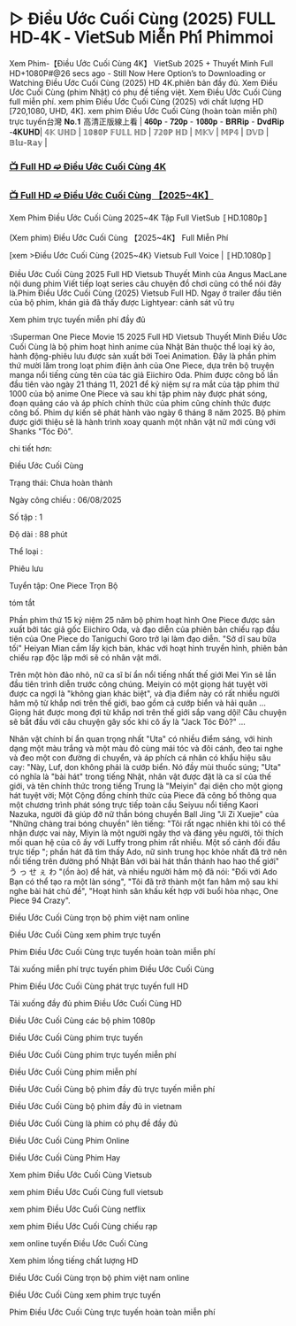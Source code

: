 # ▷ Điều Ước Cuối Cùng (2025) 𝖥𝖴𝖫𝖫 𝖧𝖣-𝟦𝖪 - 𝖵𝗂𝖾𝗍𝖲𝗎𝖻 𝖬𝗂𝖾̂̃𝗇 𝖯𝗁𝗂́ 𝖯𝗁𝗂𝗆𝗆𝗈𝗂

Xem Phim-【Điều Ước Cuối Cùng 4K】 VietSub 2025 + Thuyết Minh Full HD+1080P#@26 secs ago - Still Now Here Option’s to Downloading or Watching Điều Ước Cuối Cùng (2025) HD 4K.phiên bản đầy đủ. Xem Điều Ước Cuối Cùng (phim Nhật) có phụ đề tiếng việt. Xem Điều Ước Cuối Cùng full miễn phí. xem phim Điều Ước Cuối Cùng (2025) với chất lượng HD [720,1080, UHD, 4K]. xem phim Điều Ước Cuối Cùng (hoàn toàn miễn phí) trực tuyến台灣 𝐍𝐨.𝟏 高清正版線上看 | 𝟒𝟔𝟎𝐩 - 𝟕𝟐𝟎𝐩 - 𝟏𝟎𝟖𝟎𝐩 - 𝐁𝐑𝐑𝐢𝐩 - 𝐃𝐯𝐝𝐑𝐢𝐩 -𝟒𝐊𝐔𝐇𝐃| 𝟜𝕂 𝕌ℍ𝔻 | 𝟙𝟘𝟠𝟘ℙ 𝔽𝕌𝕃𝕃 ℍ𝔻 | 𝟟𝟚𝟘ℙ ℍ𝔻 | 𝕄𝕂𝕍 | 𝕄ℙ𝟜 | 𝔻𝕍𝔻 | 𝔹𝕝𝕦-ℝ𝕒𝕪 |

### [📺 Full HD ➫️ Điều Ước Cuối Cùng 4K](https://t.co/p1a0M7zoTE)

### [📺 Full HD ➫️ Điều Ước Cuối Cùng 【2025~4K】](https://t.co/p1a0M7zoTE)

Xem Phim Điều Ước Cuối Cùng 2025~4K Tập Full VietSub 〚HD.1080p〛

(Xem phim) Điều Ước Cuối Cùng 【2025~4K】 Full Miễn Phí

[xem >Điều Ước Cuối Cùng {2025~4K} Vietsub Full Voice | 〚HD.1080p〛

Điều Ước Cuối Cùng 2025 Full HD Vietsub Thuyết Minh của Angus MacLane nội dung phim Viết tiếp loạt series câu chuyện đồ chơi cũng có thể nói đây là.Phim Điều Ước Cuối Cùng (2025) Vietsub Full HD. Ngay ở trailer đầu tiên của bộ phim, khán giả đã thấy được Lightyear: cảnh sát vũ trụ

Xem phim trực tuyến miễn phí đầy đủ

วSuperman One Piece Movie 15 2025 Full HD Vietsub Thuyết Minh Điều Ước Cuối Cùng là bộ phim hoạt hình anime của Nhật Bản thuộc thể loại kỳ ảo, hành động-phiêu lưu được sản xuất bởi Toei Animation. Đây là phần phim thứ mười lăm trong loạt phim điện ảnh của One Piece, dựa trên bộ truyện manga nổi tiếng cùng tên của tác giả Eiichiro Oda. Phim được công bố lần đầu tiên vào ngày 21 tháng 11, 2021 để kỷ niệm sự ra mắt của tập phim thứ 1000 của bộ anime One Piece và sau khi tập phim này được phát sóng, đoạn quảng cáo và áp phích chính thức của phim cũng chính thức được công bố. Phim dự kiến sẽ phát hành vào ngày 6 tháng 8 năm 2025. Bộ phim được giới thiệu sẽ là hành trình xoay quanh một nhân vật nữ mới cùng với Shanks "Tóc Đỏ".

chi tiết hơn:

Điều Ước Cuối Cùng

Trạng thái: Chưa hoàn thành

Ngày công chiếu : 06/08/2025

Số tập : 1

Độ dài : 88 phút

Thể loại :

Phiêu lưu

Tuyển tập: One Piece Trọn Bộ

tóm tắt

Phần phim thứ 15 kỷ niệm 25 năm bộ phim hoạt hình One Piece được sản xuất bởi tác giả gốc Eiichiro Oda, và đạo diễn của phiên bản chiếu rạp đầu tiên của One Piece do Taniguchi Goro trở lại làm đạo diễn. "Sở dĩ sau bữa tối" Heiyan Mian cầm lấy kịch bản, khác với hoạt hình truyền hình, phiên bản chiếu rạp độc lập mới sẽ có nhân vật mới.

Trên một hòn đảo nhỏ, nữ ca sĩ bí ẩn nổi tiếng nhất thế giới Mei Yin sẽ lần đầu tiên trình diễn trước công chúng. Meiyin có một giọng hát tuyệt vời được ca ngợi là "không gian khác biệt", và địa điểm này có rất nhiều người hâm mộ từ khắp nơi trên thế giới, bao gồm cả cướp biển và hải quân ... Giọng hát được mong đợi từ khắp nơi trên thế giới sắp vang dội! Câu chuyện sẽ bắt đầu với câu chuyện gây sốc khi cô ấy là "Jack Tóc Đỏ?" ...

Nhân vật chính bí ẩn quan trọng nhất "Uta" có nhiều điểm sáng, với hình dạng một màu trắng và một màu đỏ cùng mái tóc và đôi cánh, đeo tai nghe và đeo một con đường di chuyển, và áp phích cá nhân có khẩu hiệu sâu cay: "Này, Luf, don không phải là cướp biển. Nó đầy mùi thuốc súng; "Uta" có nghĩa là "bài hát" trong tiếng Nhật, nhân vật được đặt là ca sĩ của thế giới, và tên chính thức trong tiếng Trung là "Meiyin" đại diện cho một giọng hát tuyệt vời; Một Cộng đồng chính thức của Piece đã công bố thông qua một chương trình phát sóng trực tiếp toàn cầu Seiyuu nổi tiếng Kaori Nazuka, người đã giúp đỡ nữ thần bóng chuyền Ball Jing "Ji Zi Xuejie" của "Những chàng trai bóng chuyền" lên tiếng: "Tôi rất ngạc nhiên khi tôi có thể nhận được vai này, Miyin là một người ngây thơ và đáng yêu người, tôi thích mối quan hệ của cô ấy với Luffy trong phim rất nhiều. Một số cảnh đối đầu trực tiếp "; phần hát đã tìm thấy Ado, nữ sinh trung học khỏe nhất đã trở nên nổi tiếng trên đường phố Nhật Bản với bài hát thần thánh hao hao thế giới" う っ せ ぇ わ "(ồn ào) để hát, và nhiều người hâm mộ đã nói: "Đối với Ado Bạn có thể tạo ra một làn sóng", "Tôi đã trở thành một fan hâm mộ sau khi nghe bài hát chủ đề", "Hoạt hình sân khấu kết hợp với buổi hòa nhạc, One Piece 94 Crazy".

Điều Ước Cuối Cùng trọn bộ phim việt nam online

Điều Ước Cuối Cùng xem phim trực tuyến

Phim Điều Ước Cuối Cùng trực tuyến hoàn toàn miễn phí

Tải xuống miễn phí trực tuyến phim Điều Ước Cuối Cùng

Phim Điều Ước Cuối Cùng phát trực tuyến full HD

Tải xuống đầy đủ phim Điều Ước Cuối Cùng HD

Điều Ước Cuối Cùng các bộ phim 1080p

Điều Ước Cuối Cùng phim trực tuyến

Điều Ước Cuối Cùng phim trực tuyến miễn phí

Điều Ước Cuối Cùng phim miễn phí

Điều Ước Cuối Cùng bộ phim đầy đủ trực tuyến miễn phí

Điều Ước Cuối Cùng bộ phim đầy đủ in vietnam

Điều Ước Cuối Cùng là phim có phụ đề đầy đủ

Điều Ước Cuối Cùng Phim Online

Điều Ước Cuối Cùng Phim Hay

Xem phim Điều Ước Cuối Cùng Vietsub

xem phim Điều Ước Cuối Cùng full vietsub

xem phim Điều Ước Cuối Cùng netflix

xem phim Điều Ước Cuối Cùng chiếu rạp

xem online tuyến Điều Ước Cuối Cùng

Xem phim lồng tiếng chất lượng HD

Điều Ước Cuối Cùng trọn bộ phim việt nam online

Điều Ước Cuối Cùng xem phim trực tuyến

Phim Điều Ước Cuối Cùng trực tuyến hoàn toàn miễn phí
